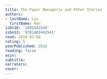 ```yaml
---
title: The Paper Menagerie and Other Stories
authors:
- lastName: Liu
  firstName: Ken
isbn10: '1481442546'
isbn13: '9781481442541'
read: 2018-03-08
rating: 5
yearPublished: 2016
reading: false
asin:
subtitle:
narrators:
cover:
---
```

